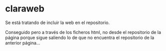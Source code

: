 # claraweb

Se está tratando de incluir la web en el repositorio.

Conseguido pero a través de los ficheros html, no desde el repositorio de la página porque sigue saliendo lo de que no encuentra el repositorio de la anterior página...
